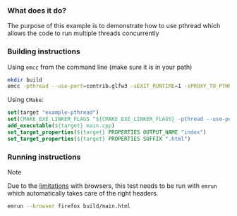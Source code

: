### What does it do? 

The purpose of this example is to demonstrate how to use pthread which allows the code to run multiple threads concurrently

### Building instructions

Using `emcc` from the command line (make sure it is in your path)

```sh
mkdir build
emcc -pthread --use-port=contrib.glfw3 -sEXIT_RUNTIME=1 -sPROXY_TO_PTHREAD --shell-file=shell.html main.cpp -o build/index.html
```

Using `CMake`:

```cmake
set(target "example-pthread")
set(CMAKE_EXE_LINKER_FLAGS "${CMAKE_EXE_LINKER_FLAGS} -pthread --use-port=contrib.glfw3 -sEXIT_RUNTIME=1 -sPROXY_TO_PTHREAD --shell-file ${CMAKE_CURRENT_LIST_DIR}/shell.html")
add_executable(${target} main.cpp)
set_target_properties(${target} PROPERTIES OUTPUT_NAME "index")
set_target_properties(${target} PROPERTIES SUFFIX ".html")
```

### Running instructions

> [!NOTE]
> Due to the [limitations](https://emscripten.org/docs/porting/pthreads.html) with browsers, this test needs to be run
> with `emrun` which automatically takes care of the right headers.


```sh
emrun --browser firefox build/main.html
```